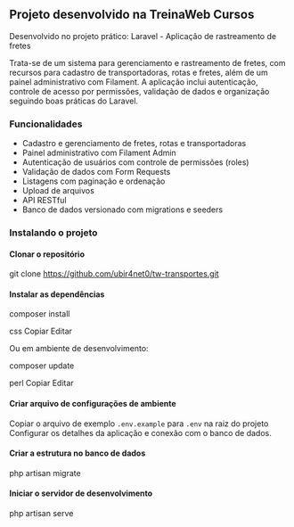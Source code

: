 ## Projeto desenvolvido na TreinaWeb Cursos

Desenvolvido no projeto prático: Laravel - Aplicação de rastreamento de fretes

Trata-se de um sistema para gerenciamento e rastreamento de fretes, com recursos para cadastro de transportadoras, rotas e fretes, além de um painel administrativo com Filament. A aplicação inclui autenticação, controle de acesso por permissões, validação de dados e organização seguindo boas práticas do Laravel.

### Funcionalidades

- Cadastro e gerenciamento de fretes, rotas e transportadoras
- Painel administrativo com Filament Admin
- Autenticação de usuários com controle de permissões (roles)
- Validação de dados com Form Requests
- Listagens com paginação e ordenação
- Upload de arquivos
- API RESTful
- Banco de dados versionado com migrations e seeders

### Instalando o projeto

#### Clonar o repositório

git clone https://github.com/ubir4net0/tw-transportes.git

#### Instalar as dependências

composer install

css
Copiar
Editar

Ou em ambiente de desenvolvimento:

composer update

perl
Copiar
Editar

#### Criar arquivo de configurações de ambiente

Copiar o arquivo de exemplo `.env.example` para `.env` na raiz do projeto  
Configurar os detalhes da aplicação e conexão com o banco de dados.

#### Criar a estrutura no banco de dados

php artisan migrate



#### Iniciar o servidor de desenvolvimento

php artisan serve
